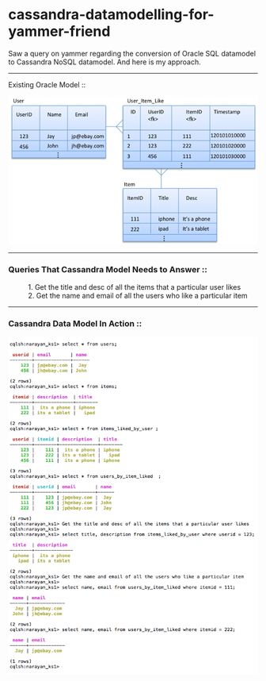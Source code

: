# cassandra-datamodelling-for-yammer-friend
Saw a query on yammer regarding the conversion of Oracle SQL datamodel to Cassandra NoSQL datamodel.
And here is my approach.

----

Existing Oracle Model ::

![alt tag](./oracle-data-model.png "Existing Oracle Data Model")


----


### Queries That Cassandra Model Needs to Answer ::
<dl>
  <dd>1. Get the title and desc of all the items that a particular user likes</dd>
  
  <dd>2. Get the name and email of all the users who like a particular item</dd>
</dl>

----

### Cassandra Data Model In Action ::

![alt tag](./cassandra-data-model.png "Cassandra Data Model Solution")
